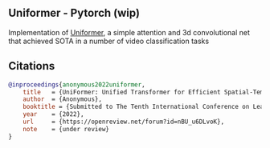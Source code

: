 ## Uniformer - Pytorch (wip)

Implementation of <a href="https://openreview.net/forum?id=nBU_u6DLvoK">Uniformer</a>, a simple attention and 3d convolutional net that achieved SOTA in a number of video classification tasks

## Citations

```bibtex
@inproceedings{anonymous2022uniformer,
    title   = {UniFormer: Unified Transformer for Efficient Spatial-Temporal Representation Learning},
    author  = {Anonymous},
    booktitle = {Submitted to The Tenth International Conference on Learning Representations },
    year    = {2022},
    url     = {https://openreview.net/forum?id=nBU_u6DLvoK},
    note    = {under review}
}
```
